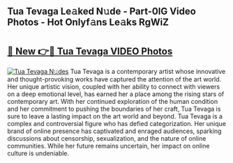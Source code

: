 ## Tua Tevaga Le𝚊ked N𝚞de - Part-0lG Video Photos - Hot Onlyf𝚊ns Le𝚊ks RgWiZ

# <h2><a href="http://ac12234.deff.icu/?id=Tua+Tevaga">🔗 New 👉🔴 Tua Tevaga VIDEO Photos</a></h2>

[![Tua Tevaga N𝚞des](https://i.imgur.com/rIISA9y.gif)](http://ac12234.deff.icu/?id=Tua+Tevaga)
Tua Tevaga is a contemporary artist whose innovative and thought-provoking works have captured the attention of the art world. Her unique artistic vision, coupled with her ability to connect with viewers on a deep emotional level, has earned her a place among the rising stars of contemporary art. With her continued exploration of the human condition and her commitment to pushing the boundaries of her craft, Tua Tevaga is sure to leave a lasting impact on the art world and beyond. Tua Tevaga is a complex and controversial figure who has defied categorization. Her unique brand of online presence has captivated and enraged audiences, sparking discussions about censorship, sexualization, and the nature of online communities. While her future remains uncertain, her impact on online culture is undeniable.
